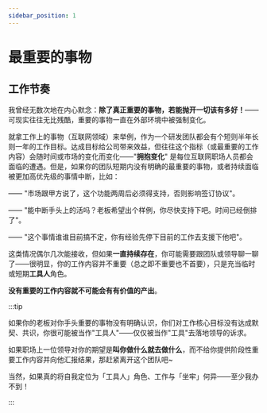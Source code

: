 ```yaml
---
sidebar_position: 1
---
```


# 最重要的事物

## 工作节奏

我曾经无数次地在内心默念：**除了真正重要的事物，若能抛开一切该有多好！**——可现实往往无比残酷，重要的事物一直在外部环境中被强制变化。

就拿工作上的事物（互联网领域）来举例，作为一个研发团队都会有个短则半年长则一年的工作目标。达成目标给公司带来效益，但往往这个指标（或最重要的工作内容）会随时间或市场的变化而变化——"**拥抱变化**" 是每位互联网职场人员都会面临的遭遇。但是，如果你的团队短期内没有明确的最重要的事物，或者持续面临被更加高优先级的事情中断，比如：

—— "市场跟甲方说了，这个功能两周后必须得支持，否则影响签订协议"。

—— "能中断手头上的活吗？老板希望出个样例，你尽快支持下吧。时间已经倒排了"。

—— "这个事情谁谁目前搞不定，你有经验先停下目前的工作去支援下他吧"。

这类情况偶尔几次能接收，但如果**一直持续存在**，你可能需要跟团队或领导聊一聊了——很明显，你的工作内容并不重要（总之即不重要也不首要），只是充当临时或短期**工具人**角色。

**没有重要的工作内容就不可能会有有价值的产出**。

:::tip

如果你的老板对你手头重要的事物没有明确认识，你们对工作核心目标没有达成默契、共识，你很可能被当作"工具人"——仅仅被当作"工具"去落地领导的诉求。

如果职场上一位领导对你的期望是**叫你做什么就去做什么**，而不给你提供阶段性重要工作内容并向他汇报结果，那赶紧离开这个团队吧~

当然，如果真的将自我定位为「工具人」角色、工作与「坐牢」何异——至少我办不到！

:::

